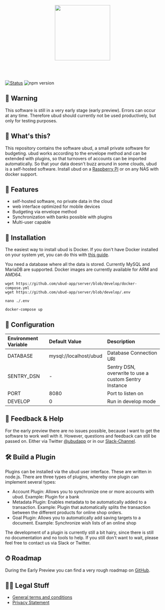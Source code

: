 <div align="center">
    <img src="https://d.sebbo.net/logo-Y9mgixZOSPhuRV2q1zXPU1gBuYboyGuPf12VWN3zo4ixz5v51vxyyYGVt0MFnqkXjak0igKbyqkpxGf8IGKj9wKKtrpVwZg4cRXV.svg" width="180" /><br />
    <br /><br /><br />
</div>

[![Status](https://git-badges.sebbo.net/67/master/build)](https://github.com/ubud-app/server)
![npm version](https://img.shields.io/npm/v/@ubud-app/server?color=blue&label=version&style=flat-square)

## 🚨 Warning

This software is still in a very early stage (early preview). Errors can occur at any time. Therefore ubud should currently not be used productively, but only for testing purposes.

## 🧐 What's this?

This repository contains the software ubud, a small private software for budgeting. ubud works according to the envelope method and can be extended with plugins, so that turnovers of accounts can be imported automatically. So that your data doesn't buzz around in some clouds, ubud is a self-hosted software. Install ubud on a [Raspberry Pi](https://www.raspberrypi.org/) or on any NAS with docker support.

## 🎉 Features

- self-hosted software, no private data in the cloud
- web interface optimized for mobile devices
- Budgeting via envelope method
- Synchronization with banks possible with plugins
- Multi-user capable

## 🐳 Installation

The easiest way to install ubud is Docker. If you don't have Docker installed on your system yet, you can do this with [this guide](https://docs.docker.com/install/).

You need a database where all the data is stored. Currently MySQL and MariaDB are supported. Docker images are currently available for ARM and AMD64. 

```
wget https://github.com/ubud-app/server/blob/develop/docker-compose.yml
wget https://github.com/ubud-app/server/blob/develop/.env

nano ./.env

docker-compose up
```

## 🔧 Configuration
| Environment Variable | Default Value | Description |
|:------- |:------------------- |:------------------ |
|DATABASE|mysql://localhost/ubud|Database Connection URI|
|SENTRY_DSN|-|Sentry DSN, overwrite to use a custom Sentry Instance|
|PORT|8080|Port to listen on|
|DEVELOP|0|Run in develop mode|

## 💬 Feedback & Help

For the early preview there are no issues possible, because I want to get the software to work well with it. However, questions and feedback can still be passed on. Either via Twitter [@ubudapp](https://twitter.com/ubudapp) or in our [Slack-Channel](https://join.slack.com/t/ubud-app/shared_invite/enQtNzAzNTU0MjM2MzUzLTY5MGRiZDE5ZDAyMDc3NDZkNGZlOGQxMTc2ZjA1NzEwZDk5ODc5YTc4MTg5N2VlYzY0ODViODZkNmQ0YTQ0MDk).

## 🛠 Build a Plugin

Plugins can be installed via the ubud user interface. These are written in node.js. There are three types of plugins, whereby one plugin can implement several types:

- Account Plugin: Allows you to synchronize one or more accounts with ubud. Example: Plugin for a bank
- Metadata Plugin: Enables metadata to be automatically added to a transaction. Example: Plugin that automatically splits the transaction between the different products for online shop orders.
- Goal Plugin: Allows you to automatically add saving targets to a document. Example: Synchronize wish lists of an online shop

The development of a plugin is currently still a bit hairy, since there is still no documentation and no tools to help. If you still don't want to wait, please feel free to contact us via Slack or Twitter.

## ⏱ Roadmap

During the Early Preview you can find a very rough roadmap on [GitHub](https://github.com/orgs/ubud-app/projects/1).

## 👩‍⚖️ Legal Stuff

- [General terms and conditions](https://github.com/ubud-app/server/blob/develop/Terms.md)
- [Privacy Statement](https://github.com/ubud-app/server/blob/develop/Privacy.md)